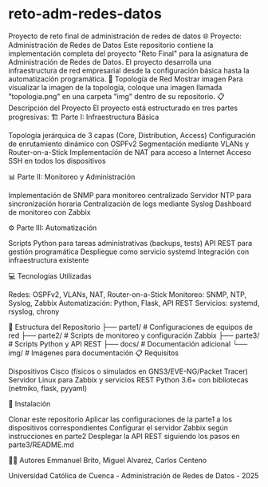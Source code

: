 # reto-adm-redes-datos
Proyecto de reto final de administración de redes de datos 
🌐 Proyecto: Administración de Redes de Datos
Este repositorio contiene la implementación completa del proyecto "Reto Final" para la asignatura de Administración de Redes de Datos. El proyecto desarrolla una infraestructura de red empresarial desde la configuración básica hasta la automatización programática.
🔄 Topología de Red
Mostrar imagen
Para visualizar la imagen de la topología, coloque una imagen llamada "topologia.png" en una carpeta "img" dentro de su repositorio.
📋 Descripción del Proyecto
El proyecto está estructurado en tres partes progresivas:
🏗️ Parte I: Infraestructura Básica

Topología jerárquica de 3 capas (Core, Distribution, Access)
Configuración de enrutamiento dinámico con OSPFv2
Segmentación mediante VLANs y Router-on-a-Stick
Implementación de NAT para acceso a Internet
Acceso SSH en todos los dispositivos

📊 Parte II: Monitoreo y Administración

Implementación de SNMP para monitoreo centralizado
Servidor NTP para sincronización horaria
Centralización de logs mediante Syslog
Dashboard de monitoreo con Zabbix

⚙️ Parte III: Automatización

Scripts Python para tareas administrativas (backups, tests)
API REST para gestión programática
Despliegue como servicio systemd
Integración con infraestructura existente

💻 Tecnologías Utilizadas

Redes: OSPFv2, VLANs, NAT, Router-on-a-Stick
Monitoreo: SNMP, NTP, Syslog, Zabbix
Automatización: Python, Flask, API REST
Servicios: systemd, rsyslog, chrony

📁 Estructura del Repositorio
├── parte1/             # Configuraciones de equipos de red
├── parte2/             # Scripts de monitoreo y configuración Zabbix
├── parte3/             # Scripts Python y API REST
├── docs/               # Documentación adicional
└── img/                # Imágenes para documentación
📋 Requisitos

Dispositivos Cisco (físicos o simulados en GNS3/EVE-NG/Packet Tracer)
Servidor Linux para Zabbix y servicios REST
Python 3.6+ con bibliotecas (netmiko, flask, pyyaml)

🚀 Instalación

Clonar este repositorio
Aplicar las configuraciones de la parte1 a los dispositivos correspondientes
Configurar el servidor Zabbix según instrucciones en parte2
Desplegar la API REST siguiendo los pasos en parte3/README.md

👨‍💻 Autores
Emmanuel Brito, Miguel Alvarez, Carlos Centeno

Universidad Católica de Cuenca - Administración de Redes de Datos - 2025
